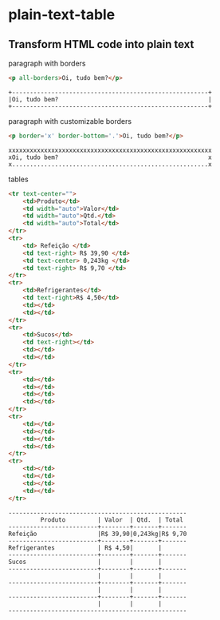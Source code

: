 # plain-text-table

## Transform HTML code into plain text

paragraph with borders
```html
<p all-borders>Oi, tudo bem?</p>
```
    +-------------------------------------------------------+
    |Oi, tudo bem?                                          |
    +-------------------------------------------------------+

paragraph with customizable borders
```html
<p border='x' border-bottom='.'>Oi, tudo bem?</p>
```
    xxxxxxxxxxxxxxxxxxxxxxxxxxxxxxxxxxxxxxxxxxxxxxxxxxxxxxxxx
    xOi, tudo bem?                                          x
    x.......................................................x

tables
```html
<tr text-center="">
    <td>Produto</td>
    <td width="auto">Valor</td>
    <td width="auto">Qtd.</td>
    <td width="auto">Total</td>
</tr>
<tr>
    <td> Refeição </td>
    <td text-right> R$ 39,90 </td>
    <td text-center> 0,243kg </td>
    <td text-right> R$ 9,70 </td>
</tr>
<tr>
    <td>Refrigerantes</td>
    <td text-right>R$ 4,50</td>
    <td></td>
    <td></td>
</tr>
<tr>
    <td>Sucos</td>
    <td text-right></td>
    <td></td>
    <td></td>
</tr>
<tr>
    <td></td>
    <td></td>
    <td></td>
    <td></td>
</tr>
<tr>
    <td></td>
    <td></td>
    <td></td>
    <td></td>
</tr>
<tr>
    <td></td>
    <td></td>
    <td></td>
    <td></td>
</tr>
```
    --------------------------------------------------
             Produto         | Valor  | Qtd.  | Total 
    -------------------------+--------+-------+-------
    Refeição                 |R$ 39,90|0,243kg|R$ 9,70
    -------------------------+--------+-------+-------
    Refrigerantes            | R$ 4,50|       |       
    -------------------------+--------+-------+-------
    Sucos                    |        |       |       
    -------------------------+--------+-------+-------
                             |        |       |       
    -------------------------+--------+-------+-------
                             |        |       |       
    -------------------------+--------+-------+-------
                             |        |       |       
    --------------------------------------------------
